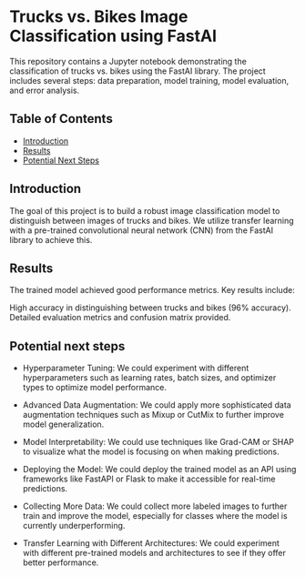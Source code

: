 # Trucks vs. Bikes Image Classification using FastAI

This repository contains a Jupyter notebook demonstrating the classification of trucks vs. bikes using the FastAI library. The project includes several steps: data preparation, model training, model evaluation, and error analysis.

## Table of Contents
- [Introduction](#introduction)
- [Results](#results)
- [Potential Next Steps](#potential-next-steps)

## Introduction

The goal of this project is to build a robust image classification model to distinguish between images of trucks and bikes. We utilize transfer learning with a pre-trained convolutional neural network (CNN) from the FastAI library to achieve this.

## Results
The trained model achieved good performance metrics. Key results include:

High accuracy in distinguishing between trucks and bikes (96% accuracy). Detailed evaluation metrics and confusion matrix provided.

## Potential next steps
- Hyperparameter Tuning:
We could experiment with different hyperparameters such as learning rates, batch sizes, and optimizer types to optimize model performance.

- Advanced Data Augmentation:
We could apply more sophisticated data augmentation techniques such as Mixup or CutMix to further improve model generalization.

- Model Interpretability:
We could use techniques like Grad-CAM or SHAP to visualize what the model is focusing on when making predictions.

- Deploying the Model:
We could deploy the trained model as an API using frameworks like FastAPI or Flask to make it accessible for real-time predictions.

- Collecting More Data:
We could collect more labeled images to further train and improve the model, especially for classes where the model is currently underperforming.

- Transfer Learning with Different Architectures:
We could experiment with different pre-trained models and architectures to see if they offer better performance.
